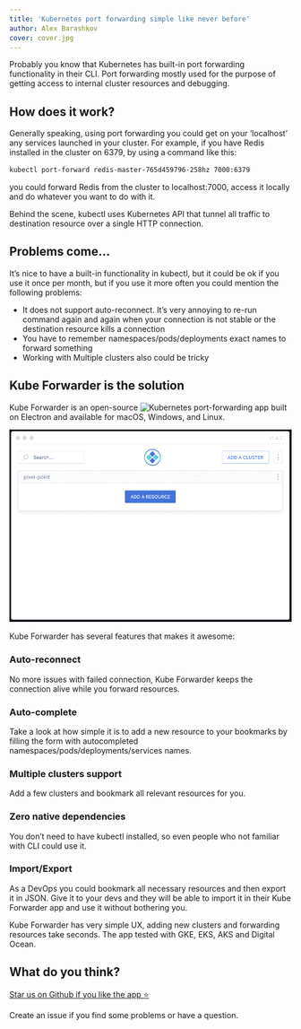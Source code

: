 ```yaml
---
title: 'Kubernetes port forwarding simple like never before'
author: Alex Barashkov
cover: cover.jpg
---
```


Probably you know that Kubernetes has built-in port forwarding functionality in their CLI. Port forwarding mostly used for the purpose of getting access to internal cluster resources and debugging.

## How does it work?

Generally speaking, using port forwarding you could get on your ‘localhost’ any services launched in your cluster. For example, if you have Redis installed in the cluster on 6379, by using a command like this:

```bash
kubectl port-forward redis-master-765d459796-258hz 7000:6379
```

you could forward Redis from the cluster to localhost:7000, access it locally and do whatever you want to do with it.

Behind the scene, kubectl uses Kubernetes API that tunnel all traffic to destination resource over a single HTTP connection.

## Problems come…

It’s nice to have a built-in functionality in kubectl, but it could be ok if you use it once per month, but if you use it more often you could mention the following problems:

- It does not support auto-reconnect. It’s very annoying to re-run command again and again when your connection is not stable or the destination resource kills a connection
- You have to remember namespaces/pods/deployments exact names to forward something
- Working with Multiple clusters also could be tricky

## Kube Forwarder is the solution

Kube Forwarder is an open-source ![Kubernetes port-forwarding app](https://kube-forwarder.pixelpoint.io/) built on Electron and available for macOS, Windows, and Linux.

![Kube Forwarder](picture1.gif)

Kube Forwarder has several features that makes it awesome:

### Auto-reconnect

No more issues with failed connection, Kube Forwarder keeps the connection alive while you forward resources.

### Auto-complete

Take a look at how simple it is to add a new resource to your bookmarks by filling the form with autocompleted namespaces/pods/deployments/services names.

### Multiple clusters support

Add a few clusters and bookmark all relevant resources for you.

### Zero native dependencies

You don’t need to have kubectl installed, so even people who not familiar with CLI could use it.

### Import/Export

As a DevOps you could bookmark all necessary resources and then export it in JSON. Give it to your devs and they will be able to import it in their Kube Forwarder app and use it without bothering you.

Kube Forwarder has very simple UX, adding new clusters and forwarding resources take seconds. The app tested with GKE, EKS, AKS and Digital Ocean.

## What do you think?

[Star us on Github if you like the app ⭐](https://github.com/pixel-point/kube-forwarder)

Create an issue if you find some problems or have a question.
